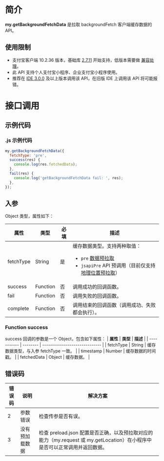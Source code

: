 # 简介

**my.getBackgroundFetchData** 是拉取 backgroundFetch 客户端缓存数据的 API。

## 使用限制

- 支付宝客户端 10.2.36 版本，基础库 [2.7.11](https://opendocs.alipay.com/mini/framework/lib-upgrade-v2) 开始支持，低版本需要做 [兼容处理](https://opendocs.alipay.com/mini/framework/compatibility)。
- 此 API 支持个人支付宝小程序、企业支付宝小程序使用。
- 推荐在 [IDE 3.0.0](https://opendocs.alipay.com/mini/ide/download) 及以上版本调用该 API，在旧版 IDE 上调用该 API 将可能报错。

# 接口调用

## 示例代码

### .js 示例代码

```javascript
my.getBackgroundFetchData({
  fetchType: 'pre',
  success(res) {
    console.log(res.fetchedData);
  },
  fail(res) {
    console.log('getBackgroundFetchData fail: ', res);
  },
});
```

## 入参

Object 类型，属性如下：

| **属性** | **类型** | **必填** | **描述** |
| --- | --- | --- | --- |
| fetchType | String | 是 | 缓存数据类型。支持两种取值：<ul><li>`pre` [数据预拉取](https://opendocs.alipay.com/mini/02sd57)</li><li>`jsapiPre` API 预调用（目前仅支持[地理位置预拉取](https://opendocs.alipay.com/mini/05nbqx)）</li></ul>|
| success | Function | 否 | 调用成功的回调函数。 |
| fail | Function | 否 | 调用失败的回调函数。 |
| complete | Function | 否 | 调用结束的回调函数（调用成功、失败都会执行）。 |

### Function success
success 回调的参数是一个 Object，包含如下属性：
| **属性**    | **类型** | **描述**                       |
| ----------- | -------- | ------------------------------ |
| fetchType   | String   | 缓存数据类型，与入参 fetchType 一致。 |
| timestamp   | Number   | 缓存数据的时间戳。 |
| fetchedData | Object   | 缓存数据。 |

## 错误码

| **错误码** | **说明**       | **解决方案**    |
| ---------- | -------------- |  ------------------------------------- |
| 2          | 参数错误       | 检查传参是否有误。 |
| 3          | 没有预加载数据 | 检查 preload.json 配置是否正确，以及预拉取对应的能力（my.request 或 my.getLocation）在小程序中是否可以正常调用并返回数据。 |
